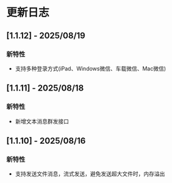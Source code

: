 # 更新日志

## [1.1.12] - 2025/08/19

### 新特性

- 支持多种登录方式(iPad、Windows微信、车载微信、Mac微信)

## [1.1.11] - 2025/08/18

### 新特性

- 新增文本消息群发接口

## [1.1.10] - 2025/08/16

### 新特性

- 支持发送文件消息，流式发送，避免发送超大文件时，内存溢出